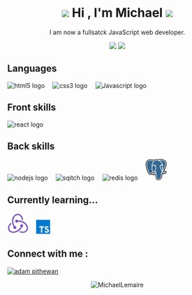 <h1 align="center">
	<img src="https://media4.giphy.com/media/5Lmn42BCOy99RaGRP7/200w.webp?cid=ecf05e47v51nc63g2rgu1h7xuwby1a23kdwucj6tciotnvai&rid=200w.webp&ct=s" width="35"> 
	Hi , I'm Michael 
	<img src="https://media.giphy.com/media/hvRJCLFzcasrR4ia7z/giphy.gif" width="35"></h1>
<p align="center">
I am now a fullsatck JavaScript web developer.</p>
<p align="center">
<a href="https://github.com/DenverCoder1/readme-typing-svg"><img src="https://readme-typing-svg.herokuapp.com?lines=CREATIVE+|+CURIOUS+|+RIGOUROUS+;PROFESSIONAL+RECONVERSION;&center=true&width=500&height=50"></a>
	<img src="https://media2.giphy.com/media/5eLDrEaRGHegx2FeF2/giphy.gif?cid=ecf05e47cx5h6qfk29adod1xebsmg2f2eobh9pgapn2p7cbu&rid=giphy.gif&ct=s">
</p>


## Languages 

<img width="48" height="48" src="https://media0.giphy.com/media/XAxylRMCdpbEWUAvr8/giphy.gif?cid=ecf05e478s85uvosdohr85ydtuueyajb11h6l9cnnlc2hl5v&rid=giphy.gif&ct=s" alt="html5 logo" />&emsp;
<img width="48" height="48" src="https://media3.giphy.com/media/fsEaZldNC8A1PJ3mwp/giphy.gif?cid=ecf05e47aigpnjhq7qooin21pqvii96gvxycwmybb078jce9&rid=giphy.gif&ct=s" alt="css3 logo" />&emsp;
<img width="48" height="48" src="https://media3.giphy.com/media/ln7z2eWriiQAllfVcn/giphy.gif?cid=ecf05e478meig2gxh9x4ocvwui3bvpu6d8xb29jiv6e6ahhq&rid=giphy.gif&ct=s" alt="Javascript logo" />&emsp;

## Front skills
<img width="48" height="48" src="https://media3.giphy.com/media/eNAsjO55tPbgaor7ma/giphy.gif?cid=790b76114fd114b513a32c7b8d6b0ab391374ae4b207cf3e&rid=giphy.gif&ct=s" alt="react logo" />&emsp;

## Back skills 
<img width="48" height="48" src="https://media1.giphy.com/media/kdFc8fubgS31b8DsVu/giphy.gif" alt="nodejs logo" />&emsp;
<img width="80" height="48" src="https://sqitch.org/img/sqitch-logo.svg" alt="sqitch logo" />&emsp;
<img width="80" height="48" src="https://upload.wikimedia.org/wikipedia/fr/6/6b/Redis_Logo.svg" alt="redis logo" />&emsp;
<img width="48" height="48" src="https://raw.githubusercontent.com/github/explore/80688e429a7d4ef2fca1e82350fe8e3517d3494d/topics/postgresql/postgresql.png" alt="postgreSQL logo" />&emsp;



## Currently learning...
<img width="48" height="48" src="https://raw.githubusercontent.com/github/explore/80688e429a7d4ef2fca1e82350fe8e3517d3494d/topics/redux/redux.png" alt="react logo" />&emsp;
<img width="32" height="32" src="https://raw.githubusercontent.com/github/explore/80688e429a7d4ef2fca1e82350fe8e3517d3494d/topics/typescript/typescript.png" alt="Typescript logo" />&emsp;

## Connect with me :
<p align="left">
  <a href="https://www.linkedin.com/in/michael-lemaire-8b020a129/" target="blank"><img align="center"
      src="https://c.tenor.com/KOki-OrS24AAAAAC/linkedin.gif"
      alt="adam pithewan" height="72" width="100" /></a>
</p>


<p align="center"> 
	<img src="https://komarev.com/ghpvc/?username=MichaelLemaire&label=Profile%20views&color=0e75b6&style=plastic" alt="MichaelLemaire" /> 
</p>
